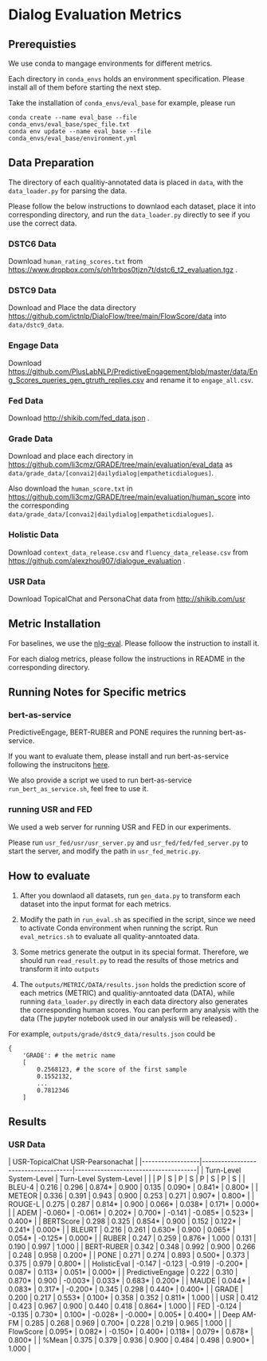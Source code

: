 # Dialog Evaluation Metrics

## Prerequisties

We use conda to mangage environments for different metrics.

Each directory in `conda_envs` holds an environment specification. Please install all of them before starting the next step.

Take the installation of `conda_envs/eval_base` for example, please run

```
conda create --name eval_base --file conda_envs/eval_base/spec_file.txt
conda env update --name eval_base --file conda_envs/eval_base/environment.yml
```


## Data Preparation

The directory of each qualitiy-annotated data is placed in `data`, with the `data_loader.py` for parsing the data.

Please follow the below instructions to downlaod each dataset, place it into corresponding directory, and run the `data_loader.py` directly to see if you use the correct data.

### DSTC6 Data

Download `human_rating_scores.txt` from https://www.dropbox.com/s/oh1trbos0tjzn7t/dstc6_t2_evaluation.tgz .

### DSTC9 Data

Download and Place the data directory https://github.com/ictnlp/DialoFlow/tree/main/FlowScore/data into `data/dstc9_data`.

### Engage Data

Download https://github.com/PlusLabNLP/PredictiveEngagement/blob/master/data/Eng_Scores_queries_gen_gtruth_replies.csv and rename it to `engage_all.csv`.

### Fed Data

Download http://shikib.com/fed_data.json .

### Grade Data

Download and place each directory in https://github.com/li3cmz/GRADE/tree/main/evaluation/eval_data as `data/grade_data/[convai2|dailydialog|empatheticdialogues]`.

Also download the `human_score.txt` in https://github.com/li3cmz/GRADE/tree/main/evaluation/human_score into the corresponding `data/grade_data/[convai2|dailydialog|empatheticdialogues]`.

### Holistic Data

Download `context_data_release.csv` and `fluency_data_release.csv` from https://github.com/alexzhou907/dialogue_evaluation .

### USR Data

Download TopicalChat and PersonaChat data from http://shikib.com/usr 

## Metric Installation

For baselines, we use the [nlg-eval](https://github.com/Maluuba/nlg-eval).
Please folloow the instruction to install it.

For each dialog metrics, please follow the instructions in README in the corresponding directory.

## Running Notes for Specific metrics


### bert-as-service

PredictiveEngage, BERT-RUBER and PONE requires the running bert-as-service.

If you want to evaluate them, please install and run bert-as-service following the instrucitons [here](https://github.com/hanxiao/bert-as-service).

We also provide a script we used to run bert-as-service `run_bert_as_service.sh`, feel free to use it.

### running USR and FED

We used a web server for running USR and FED in our experiments.

Please run `usr_fed/usr/usr_server.py` and `usr_fed/fed/fed_server.py` to start the server, and modify the path in `usr_fed_metric.py`.


## How to evaluate

1. After you downlaod all datasets, run `gen_data.py` to transform each dataset into the input format for each metrics.

2. Modify the path in `run_eval.sh` as specified in the script, since we need to activate Conda environment when running the script. Run `eval_metrics.sh` to evaluate all quality-anntoated data.

3. Some metrics generate the output in its special format. Therefore, we should run `read_result.py` to read the results of those metrics and transform it into `outputs`

4. The `outputs/METRIC/DATA/results.json` holds the prediction score of each metrics (METRIC) and qualitiy-anntoated data (DATA), while running `data_loader.py` directly in each data directory also generates the corresponding human scores. You can perform any analysis with the data (The jupyter notebook used in our analysis will be released) .

For example, `outputs/grade/dstc9_data/results.json` could be

```
{
    'GRADE': # the metric name
    [
        0.2568123, # the score of the first sample
        0.1552132, 
        ...
        0.7812346
    ]

```

## Results

### USR Data

|                  <td colspan=4> USR-TopicalChat  <td colspan=4> USR-Pearsonachat |
|------------------|-------------------------------------|--------------------------------------|
|                  <td colspan=2> Turn-Level      <td colspan=2> System-Level     | <td colspan=2>Turn-Level <td colspan=2> System-Level |
|                  | P                                   | S                                    | P                              | S                                | P              | S              | P              | S              |
| BLEU-4           | 0.216                               | 0.296                                | 0.874*                         | 0.900                            | 0.135          | 0.090*         | 0.841*         | 0.800*         |
| METEOR           | 0.336                               | 0.391                                | 0.943                          | 0.900                            | 0.253          | 0.271          | 0.907*         | 0.800*         |
| ROUGE-L          | 0.275                               | 0.287                                | 0.814*                         | 0.900                            | 0.066*         | 0.038*         | 0.171*         | 0.000*         |
| ADEM             | -0.060*                             | -0.061*                              | 0.202*                         | 0.700*                           | -0.141         | -0.085*        | 0.523*         | 0.400*         |
| BERTScore        | 0.298                               | 0.325                                | 0.854*                         | 0.900                            | 0.152          | 0.122*         | 0.241*         | 0.000*         |
| BLEURT           | 0.216                               | 0.261                                | 0.630*                         | 0.900                            | 0.065*         | 0.054*         | -0.125*        | 0.000*         |
| RUBER            | 0.247                               | 0.259                                | 0.876*                         | 1.000                   | 0.131          | 0.190          | 0.997 | 1.000 |
| BERT-RUBER       | 0.342                               | 0.348                                | 0.992                 | 0.900                            | 0.266          | 0.248          | 0.958          | 0.200*         |
| PONE             | 0.271                               | 0.274                                | 0.893                          | 0.500*                           | 0.373          | 0.375          | 0.979          | 0.800*         |
| HolisticEval     | -0.147                              | -0.123                               | -0.919                         | -0.200*                          | 0.087*         | 0.113*         | 0.051*         | 0.000*         |
| PredictiveEngage | 0.222                               | 0.310                                | 0.870*                         | 0.900                            | -0.003*        | 0.033*         | 0.683*         | 0.200*         |
| MAUDE            | 0.044*                              | 0.083*                               | 0.317*                         | -0.200*                          | 0.345          | 0.298          | 0.440*         | 0.400*         |
| GRADE            | 0.200                               | 0.217                                | 0.553*                         | 0.100*                           | 0.358          | 0.352          | 0.811*         | 1.000 |
| USR              | 0.412                      | 0.423                       | 0.967                          | 0.900                            | 0.440 | 0.418 | 0.864*         | 1.000 |
| FED              | -0.124                              | -0.135                               | 0.730*                         | 0.100*                           | -0.028*        | -0.000*        | 0.005*         | 0.400*         |
| Deep AM-FM       | 0.285                               | 0.268                                | 0.969                          | 0.700*                           | 0.228          | 0.219          | 0.965          | 1.000 |
| FlowScore        | 0.095*                              | 0.082*                               | -0.150*                        | 0.400*                           | 0.118*         | 0.079*         | 0.678*         | 0.800*         |
| %Mean            | 0.375                               | 0.379                                | 0.936                          | 0.900                            | 0.484          | 0.498          | 0.900*         | 1.000          |
